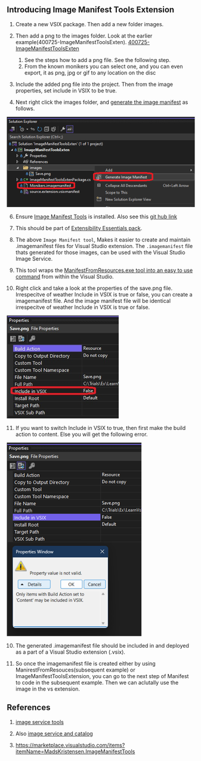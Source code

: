 ## Introducing Image Manifest Tools Extension

1. Create a new VSIX package. Then add a new folder images. 

2. Then add a png to the images folder. Look at the earlier example(400725-ImageManifestToolsExten). [400725-ImageManifestToolsExten](https://github.com/AvtsVivek/LearnVsExt/tree/main/src/tasks/400705-AddingMonikerIcon)
   1. See the steps how to add a png file. See the following step.
   2. From the known monikers you can select one, and you can even export, it as png, jpg or gif to any location on the disc 

3. Include the added png file into the project. Then from the image properties, set include in VSIX to be true.

4. Next right click the images folder, and [generate the image manifest](https://github.com/madskristensen/MonikerManifestTools?tab=readme-ov-file#generate-image-manifest) as follows.

![Generate Image Manifest](images/49_50_Generate_Image_Manifest.png)

6. Ensure [Image Manifest Tools](https://marketplace.visualstudio.com/items?itemName=MadsKristensen.ImageManifestTools) is installed. Also see this [git hub link](https://github.com/madskristensen/MonikerManifestTools)

7. This should be part of [Extensibility Essentials pack](https://marketplace.visualstudio.com/items?itemName=MadsKristensen.ExtensibilityEssentials2022).

8. The above `Image Manifest tool`, Makes it easier to create and maintain .imagemanifest files for Visual Studio extension. The `.imagemanifest` file thats generated for those images, can be used with the Visual Studio Image Service.

9. This tool wraps the [ManifestFromResources.exe tool into an easy to use command](https://learn.microsoft.com/en-us/visualstudio/extensibility/internals/manifest-from-resources) from within the Visual Studio.

10. Right click and take a look at the properties of the save.png file. Irrespecitve of weather Include in VSIX is true or false, you can create a imagemanifest file. And the image manifest file will be identical irrespecitve of weather Include in VSIX is true or false.
   
   ![Save Png Properties](./images/50_50SavePngProperties.jpg)

11. If you want to switch Include in VSIX to true, then first make the build action to content. Else you will get the following error.

![Prop not valid](images/51_50_PropertyNotValid.png)

10. The generated .imagemanifest file should be included in and deployed as a part of a Visual Studio extension (.vsix).

11. So once the imagemanifest file is created either by using ManirestFromResouces(subsequent example) or ImageManifestToolsExtension, you can go to the next step of Manifest to code in the subsequent example. Then we can aclutally use the image in the vs extension.

## References 

1. [image service tools](https://learn.microsoft.com/en-us/visualstudio/extensibility/internals/image-service-tools)

2. Also [image service and catalog](https://learn.microsoft.com/en-us/visualstudio/extensibility/image-service-and-catalog)

3. https://marketplace.visualstudio.com/items?itemName=MadsKristensen.ImageManifestTools
